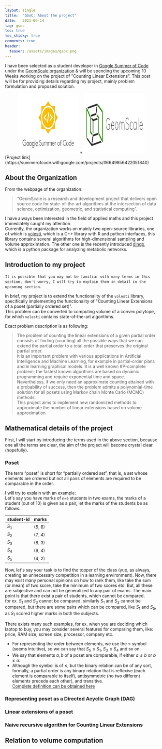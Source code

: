 ```yaml
---
layout: single
title:  "GSoC: About the project"
date:   2021-06-14
tag: gsoc
toc: true
toc_sticky: true
comments: true
header:
  teaser: /assets/images/gsoc.png
---
```


I have been selected as a student developer in [Google Summer of Code](https://summerofcode.withgoogle.com/) under the [GeomScale organization](https://geomscale.github.io/) & will be spending the upcoming 10 Weeks working on the project of "Counting Linear Extensions". This post will be for providing details regarding my project, mainly problem formulation and proposed solution.

<center>
    <img src="/assets/images/gsoc.png" width="40%" height="200" /> + <img src="/assets/images/geomscale.png" width="40%" height="200" />
</center>
[Project link](https://summerofcode.withgoogle.com/projects/#6649856422051840)  

## About the Organization
From the webpage of the organization:  
> "GeomScale is a research and development project that delivers open source code for state-of-the-art algorithms at the intersection of data science, optimization, geometric, and statistical computing".

I have always been interested in the field of applied maths and this project immediately caught my attention.  
Currently, the organization works on mainly two open-source libraries, one of which is [volesti](https://github.com/GeomScale/volume_approximation), which is a C++ library with R and python interfaces, this library contains several algorithms for high-dimensional sampling and volume approximation. The other one is the recently introduced [dingo](https://github.com/GeomScale/dingo), which is a python package for analyzing metabolic networks.

## Introduction to my project
`It is possible that you may not be familiar with many terms in this section, don't worry, I will try to explain them in detail in the upcoming section.`

In brief, my project is to extend the functionality of the `volesti` library, specifically implementing the functionality of "Counting Linear Extensions of a poset (partially ordered set)".  
This problem can be converted to computing volume of a convex polytope, for which `volesti` contains state-of-the-art algorithms.  

Exact problem description is as following:  
> The problem of counting the linear extensions of a given partial order consists of finding (counting) all the possible ways that we can extend the partial order to a total order that preserves the original partial order.  
It is an important problem with various applications in Artificial Intelligence and Machine Learning, for example in partial-order plans and in learning graphical models. It is a well known #P-complete problem; the fastest known algorithms are based on dynamic programming and require exponential time and space.  
Nevertheless, if we only need an approximate counting attained with a probability of success, then the problem admits a polynomial-time solution for all posets using Markov chain Monte Carlo (MCMC) methods.   
This project aims to implement new randomized methods to approximate the number of linear extensions based on volume approximation.

## Mathematical details of the project
First, I will start by introducing the terms used in the above section, because one all the terms are clear, the aim of the project will become crystal clear (hopefully).

### Poset
The term “poset” is short for “partially ordered set”, that is, a set whose elements are ordered but not all pairs of elements are required to be comparable in the order.   

I will try to explain with an example:  
Let's say you have marks of `n=5` students in two exams, the marks of a student (out of 10) 
is given as a pair, let the marks of the students be as follows:  

| student-id   | marks    |
|--------------|----------|
| $S_1$           | (5, 8)   |
| $S_2$           | (7, 4)   |
| $S_3$           | (8, 3)   |
| $S_4$           | (9, 4)   |
| $S_5$           | (4, 2)   |

Now, let's say your task is to find the topper of the class (yup, as always, creating an unnecessary competition in a learning environment). Now, there may exist many personal opinions on how to rank them, like take the sum (or mean) of two score, take the minimum of two scores etc. But, all these are subjective and can not be generalized to any pair of exams. 
The main point is that there exist a pair of students, which cannot be compared.  
for ex. $S_1$ and $S_3$ cannot be compared, similarly $S_1$ and $S_2$ cannot be compared, but there are some pairs which can be compared, like $S_1$ and $S_5$, as $S_1$ scored higher marks in both the subjects.

There exists many such examples, for ex. when you are deciding which laptop to buy, you may consider several features for comparing them, like: price, RAM size, screen size, processor, company etc.   

- For representing the order between elements, we use the $\leq$ symbol (seems intuitive), 
so we can say that $S_5 \leq S_1$, $S_3 \leq S_4$ and so on.   
- We say that elements $a, b$ of a poset are comparable, if either $a \leq b$ or $b \leq a$.
- Although the symbol is of $\leq$, but the binary relation can be of any sort,  
formally, a partial order is any binary relation that is reflexive (each element is comparable to itself), antisymmetric (no two different elements precede each other), and transitive.  
[Complete definition can be obtained here](https://en.wikipedia.org/wiki/Partially_ordered_set)  

### Representing poset as a Directed Acyclic Graph (DAG)



### Linear extensions of a poset



### Naive recursive algorithm for Counting Linear Extensions



## Relation to volume computation





